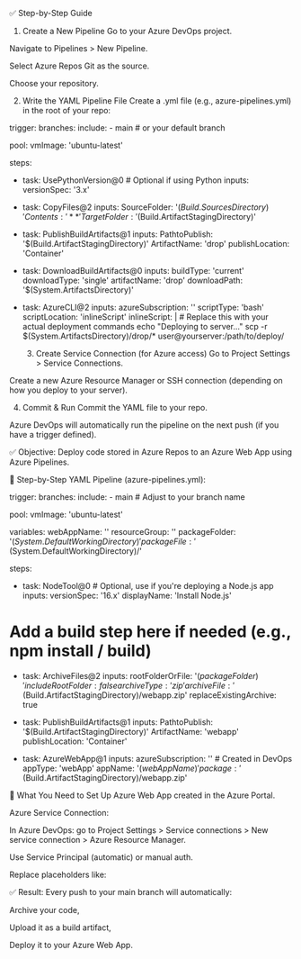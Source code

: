 ✅ Step-by-Step Guide
1. Create a New Pipeline
Go to your Azure DevOps project.

Navigate to Pipelines > New Pipeline.

Select Azure Repos Git as the source.

Choose your repository.

2. Write the YAML Pipeline File
Create a .yml file (e.g., azure-pipelines.yml) in the root of your repo:

trigger:
  branches:
    include:
      - main  # or your default branch

pool:
  vmImage: 'ubuntu-latest'

steps:
- task: UsePythonVersion@0  # Optional if using Python
  inputs:
    versionSpec: '3.x'

- task: CopyFiles@2
  inputs:
    SourceFolder: '$(Build.SourcesDirectory)'
    Contents: '**'
    TargetFolder: '$(Build.ArtifactStagingDirectory)'

- task: PublishBuildArtifacts@1
  inputs:
    PathtoPublish: '$(Build.ArtifactStagingDirectory)'
    ArtifactName: 'drop'
    publishLocation: 'Container'

- task: DownloadBuildArtifacts@0
  inputs:
    buildType: 'current'
    downloadType: 'single'
    artifactName: 'drop'
    downloadPath: '$(System.ArtifactsDirectory)'

- task: AzureCLI@2
  inputs:
    azureSubscription: '<Your Azure Service Connection>'
    scriptType: 'bash'
    scriptLocation: 'inlineScript'
    inlineScript: |
      # Replace this with your actual deployment commands
      echo "Deploying to server..."
      scp -r $(System.ArtifactsDirectory)/drop/* user@yourserver:/path/to/deploy/


  3. Create Service Connection (for Azure access)
Go to Project Settings > Service Connections.

Create a new Azure Resource Manager or SSH connection (depending on how you deploy to your server).

4. Commit & Run
Commit the YAML file to your repo.

Azure DevOps will automatically run the pipeline on the next push (if you have a trigger defined).



✅ Objective:
Deploy code stored in Azure Repos to an Azure Web App using Azure Pipelines.

📝 Step-by-Step YAML Pipeline (azure-pipelines.yml):


trigger:
  branches:
    include:
      - main  # Adjust to your branch name

pool:
  vmImage: 'ubuntu-latest'

variables:
  webAppName: '<your-webapp-name>'
  resourceGroup: '<your-resource-group>'
  packageFolder: '$(System.DefaultWorkingDirectory)'
  packageFile: '$(System.DefaultWorkingDirectory)/<your-artifact-path-or-zip>'

steps:
- task: NodeTool@0  # Optional, use if you're deploying a Node.js app
  inputs:
    versionSpec: '16.x'
  displayName: 'Install Node.js'

# Add a build step here if needed (e.g., npm install / build)

- task: ArchiveFiles@2
  inputs:
    rootFolderOrFile: '$(packageFolder)'
    includeRootFolder: false
    archiveType: 'zip'
    archiveFile: '$(Build.ArtifactStagingDirectory)/webapp.zip'
    replaceExistingArchive: true

- task: PublishBuildArtifacts@1
  inputs:
    PathtoPublish: '$(Build.ArtifactStagingDirectory)'
    ArtifactName: 'webapp'
    publishLocation: 'Container'

- task: AzureWebApp@1
  inputs:
    azureSubscription: '<your-service-connection-name>'  # Created in DevOps
    appType: 'webApp'
    appName: '$(webAppName)'
    package: '$(Build.ArtifactStagingDirectory)/webapp.zip'


🔧 What You Need to Set Up
Azure Web App created in the Azure Portal.

Azure Service Connection:

In Azure DevOps: go to Project Settings > Service connections > New service connection > Azure Resource Manager.

Use Service Principal (automatic) or manual auth.

Replace placeholders like:

<your-webapp-name>

<your-resource-group>

<your-artifact-path-or-zip>

<your-service-connection-name>


✅ Result:
Every push to your main branch will automatically:

Archive your code,

Upload it as a build artifact,

Deploy it to your Azure Web App.


